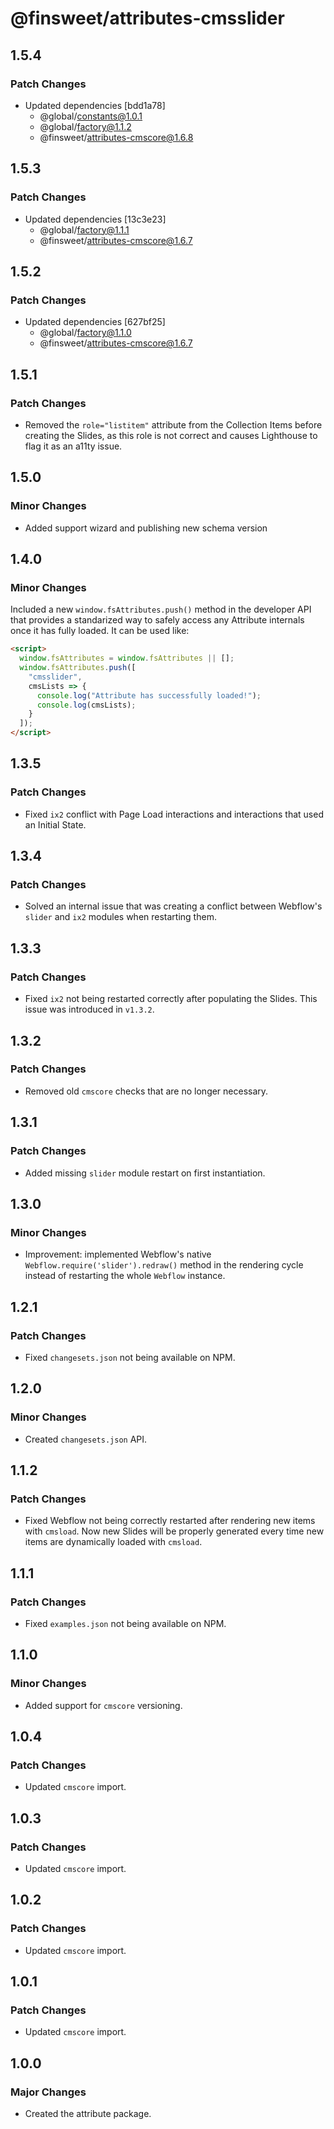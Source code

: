 # @finsweet/attributes-cmsslider

## 1.5.4

### Patch Changes

- Updated dependencies [bdd1a78]
  - @global/constants@1.0.1
  - @global/factory@1.1.2
  - @finsweet/attributes-cmscore@1.6.8

## 1.5.3

### Patch Changes

- Updated dependencies [13c3e23]
  - @global/factory@1.1.1
  - @finsweet/attributes-cmscore@1.6.7

## 1.5.2

### Patch Changes

- Updated dependencies [627bf25]
  - @global/factory@1.1.0
  - @finsweet/attributes-cmscore@1.6.7

## 1.5.1

### Patch Changes

- Removed the `role="listitem"` attribute from the Collection Items before creating the Slides, as this role is not correct and causes Lighthouse to flag it as an a11ty issue.

## 1.5.0

### Minor Changes

- Added support wizard and publishing new schema version

## 1.4.0

### Minor Changes

Included a new `window.fsAttributes.push()` method in the developer API that provides a standarized way to safely access any Attribute internals once it has fully loaded.
It can be used like:

```html
<script>
  window.fsAttributes = window.fsAttributes || [];
  window.fsAttributes.push([
    "cmsslider",
    cmsLists => {
      console.log("Attribute has successfully loaded!");
      console.log(cmsLists);
    }
  ]);
</script>
```

## 1.3.5

### Patch Changes

- Fixed `ix2` conflict with Page Load interactions and interactions that used an Initial State.

## 1.3.4

### Patch Changes

- Solved an internal issue that was creating a conflict between Webflow's `slider` and `ix2` modules when restarting them.

## 1.3.3

### Patch Changes

- Fixed `ix2` not being restarted correctly after populating the Slides.
  This issue was introduced in `v1.3.2`.

## 1.3.2

### Patch Changes

- Removed old `cmscore` checks that are no longer necessary.

## 1.3.1

### Patch Changes

- Added missing `slider` module restart on first instantiation.

## 1.3.0

### Minor Changes

- Improvement: implemented Webflow's native `Webflow.require('slider').redraw()` method in the rendering cycle instead of restarting the whole `Webflow` instance.

## 1.2.1

### Patch Changes

- Fixed `changesets.json` not being available on NPM.

## 1.2.0

### Minor Changes

- Created `changesets.json` API.

## 1.1.2

### Patch Changes

- Fixed Webflow not being correctly restarted after rendering new items with `cmsload`.
  Now new Slides will be properly generated every time new items are dynamically loaded with `cmsload`.

## 1.1.1

### Patch Changes

- Fixed `examples.json` not being available on NPM.

## 1.1.0

### Minor Changes

- Added support for `cmscore` versioning.

## 1.0.4

### Patch Changes

- Updated `cmscore` import.

## 1.0.3

### Patch Changes

- Updated `cmscore` import.

## 1.0.2

### Patch Changes

- Updated `cmscore` import.

## 1.0.1

### Patch Changes

- Updated `cmscore` import.

## 1.0.0

### Major Changes

- Created the attribute package.
